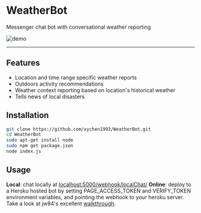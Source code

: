 # WeatherBot
Messenger chat bot with conversational weather reporting

![demo](assets/screen.gif)
***
## Features
* Location and time range specific weather reports
* Outdoors activity recommendations
* Weather context reporting based on location's historical weather 
* Tells news of local disasters

## Installation

```bash
git clone https://github.com/xychen1993/WeatherBot.git
cd WeatherBot
sudo apt-get install node
sudo npm get package.json
node index.js
```

## Usage

**Local**: chat locally at [localhost:5000/webhook/localChat/](http://localhost:5000/webhook/localChat/)
**Online**: deploy to a Heroku hosted bot by setting PAGE_ACCESS_TOKEN and VERIFY_TOKEN environment variables, and pointing the webhook to your heroku server. Take a look at jw84's excellent [walkthrough](https://github.com/jw84/messenger-bot-tutorial).